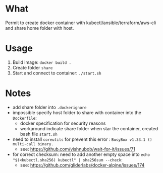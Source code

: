 # What

Permit to create docker container with kubectl/ansible/terraform/aws-cli and share home folder with host.

# Usage
1. Build image: `docker build .`
2. Create folder `share`
3. Start and connect to container: `./start.sh`


# Notes
* add share folder into `.dockerignore`
* impossible specify host folder to share with container into the `Dockerfile`:
    * docker specification for security reasons
    * workaround indicate share folder when star the container, created bash file `start.sh`
* need to install `coreutils` for prevent this error : `BusyBox v1.33.1 () multi-call binary.`
    * see: https://github.com/vishnubob/wait-for-it/issues/71
* for correct checksum: need to add another empty space into `echo "$(<kubectl.sha256) kubectl" | sha256sum --check`:
    * see: https://github.com/gliderlabs/docker-alpine/issues/174